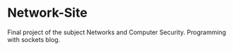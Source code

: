# Network-Site
Final project of the subject Networks and Computer Security. Programming with sockets blog.

